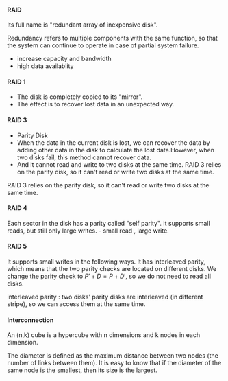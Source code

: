 #### RAID

Its full name is "redundant array of inexpensive disk".

Redundancy refers to multiple components with the same function, so that the system can continue to operate in case of partial system failure.

- increase capacity and bandwidth 
- high data availablity

#### RAID 1

- The disk is completely copied to its "mirror".
- The effect is to recover lost data in an unexpected way.

#### RAID 3

- Parity Disk
- When the data in the current disk is lost, we can recover the data by adding other data in the disk to calculate the lost data.However, when two disks fail, this method cannot recover data.
- And it cannot read and write to two disks at the same time. RAID 3 relies on the parity disk, so it can't read or write two disks at the same time.

RAID 3 relies on the parity disk, so it can't read or write two disks at the same time.

#### RAID 4

Each sector in the disk has a parity called "self parity".
It supports small reads, but still only large writes.  - small read , large write.

#### RAID 5

It supports small writes in the following ways.
It has interleaved parity, which means that the two parity checks are located on different disks. We change the parity check to $P'+D=P+D'$, so we do not need to read all disks.

interleaved parity : two disks' parity disks are interleaved (in different stripe), so we can access them at the same time.

#### Interconnection

An (n,k) cube is a hypercube with n dimensions and k nodes in each dimension.

The diameter is defined as the maximum distance between two nodes (the number of links between them).
It is easy to know that if the diameter of the same node is the smallest, then its size is the largest.


